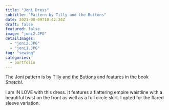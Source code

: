 ```yaml
---
title: "Joni Dress"
subtitle: "Pattern by Tilly and the Buttons"
date: 2021-08-09T10:42:24Z
draft: false
featured: false
image: "joni2.JPG"
detailImages:
  - "joni2.JPG"
  - "joni1.JPG"
tag: "sewing"
categories:
  - portfolio
---
```


The Joni pattern is by [Tilly and the Buttons](https://www.instagram.com/tillybuttons) and features in the book _Stretch!_.

I am IN LOVE with this dress. It features a flattering empire waistline with a beautiful twist on the front as well as a full circle skirt. I opted for the flared sleeve variation. 